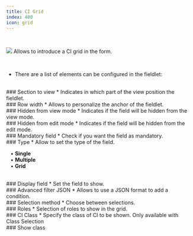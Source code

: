 ```yaml
---
title: CI Grid
index: 400
icon: grid
---
```


    
<br />

<img src="/static/images/icons/grid.png" /> Allows to introduce a CI grid in the form.

<br />

* There are a list of elements can be configured in the fieldlet:

<br />
### Section to view
* Indicates in which part of the view position the fieldlet.

<br />
### Row width
* Allows to personalize the anchor of the fieldlet.

<br />
### Hidden from view mode
* Indicates if the field will be hidden from the view mode.

<br />
### Hidden from edit mode
* Indicates if the field will be hidden from the edit mode.

<br />
### Mandatory field
* Check if you want the field as mandatory.

<br />
### Type
* Allow to set the type of the field. <br />

&nbsp; &nbsp;• **Single** <br />
&nbsp; &nbsp;• **Multiple** <br />
&nbsp; &nbsp;• **Grid** 

<br />
### Display field
* Set the field to show.

<br />
### Advanced filter JSON
* Allows to use a JSON format to add a condition. 

<br />
### Selection method
* Choose between selections. 

<br />
### Roles
* Selection of roles to show in the grid.

<br />
### CI Class
* Specify the class of CI to be shown. Only available with Class Selection 

<br />
### Show class